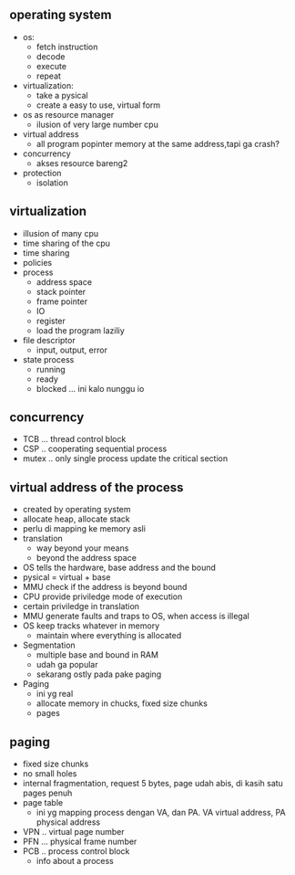 ## operating system
- os:
    - fetch instruction
    - decode
    - execute
    - repeat
- virtualization:
    - take a pysical
    - create a easy to use, virtual form
- os as resource manager
    - ilusion of very large number cpu
- virtual address
    - all program popinter memory at the same address,tapi ga crash?
- concurrency
    - akses resource bareng2
- protection
    - isolation

## virtualization
- illusion of many cpu
- time sharing of the cpu
- time sharing
- policies
- process
    - address space
    - stack pointer
    - frame pointer
    - IO
    - register
    - load the program laziliy
- file descriptor
    - input, output, error
- state process
    - running
    - ready
    - blocked ... ini kalo nunggu io

## concurrency
- TCB ... thread control block
- CSP .. cooperating sequential process
- mutex .. only single process update the critical section


## virtual address of the process
- created by operating system
- allocate heap, allocate stack
- perlu di mapping ke memory asli
- translation
    - way beyond your means
    - beyond the address space
- OS tells the hardware, base address and the bound
- pysical = virtual + base
- MMU check if the address is beyond bound
- CPU provide priviledge mode of execution
- certain priviledge in translation
- MMU generate faults and traps to OS, when access is illegal
- OS keep tracks whatever in memory
    - maintain where everything is allocated
- Segmentation
    - multiple base and bound in RAM
    - udah ga popular
    - sekarang ostly pada pake paging
- Paging
    - ini yg real
    - allocate memory in chucks, fixed size chunks
    - pages

## paging
- fixed size chunks
- no small holes
- internal fragmentation, request 5 bytes, page udah abis, di kasih satu pages penuh
- page table
    - ini yg mapping process dengan VA, dan PA. VA virtual address, PA physical address
- VPN .. virtual page number
- PFN ... physical frame number
- PCB .. process control block
    - info about a process


    